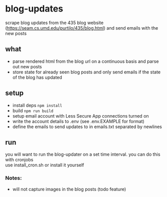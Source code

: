 # blog-updates
scrape blog updates from the 435 blog website (https://seam.cs.umd.edu/purtilo/435/blog.html) and send emails with the new posts

## what
- parse rendered html from the blog url on a continuous basis and parse out new posts
- store state for already seen blog posts and only send emails if the state of the blog has updated   

## setup
- install deps `npm install`
- build `npm run build`
- setup email account with Less Secure App connections turned on 
- write the account details to .env (see .env.EXAMPLE for format)
- define the emails to send updates to in emails.txt separated by newlines

## run
you will want to run the blog-updater on a set time interval. you can do this with cronjobs   
use install_cron.sh or install it yourself

### Notes:
- will not capture images in the blog posts (todo feature)
